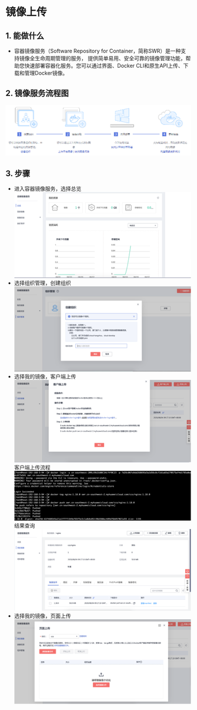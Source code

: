 # 镜像上传
## 1. 能做什么
  - 容器镜像服务（Software Repository for Container，简称SWR）是一种支持镜像全生命周期管理的服务， 提供简单易用、安全可靠的镜像管理功能，帮助您快速部署容器化服务。您可以通过界面、Docker CLI和原生API上传、下载和管理Docker镜像。

## 2. 镜像服务流程图
![](assets/3.1.app-swr-48d4cf2b.png)
## 3. 步骤
  - 进入容器镜像服务，选择总览
  ![](assets/3.1.app-swr-dec510e6.png)
  - 选择组织管理，创建组织
  ![](assets/3.1.app-swr-e81418fc.png)
  - 选择我的镜像，客户端上传
  ![](assets/3.1.app-swr-d6e503a8.png)
  客户端上传流程
  ![](assets/3.1.app-swr-ce798493.png)
  结果查询
  ![](assets/3.1.app-swr-65c66a1d.png)
  - 选择我的镜像，页面上传
  ![](assets/3.1.app-swr-b894b65d.png)
